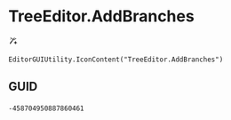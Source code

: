 # TreeEditor.AddBranches
![](/img/TreeEditor.AddBranches.png)

``` CSharp
EditorGUIUtility.IconContent("TreeEditor.AddBranches")
```
## GUID
```
-458704950887860461
```
